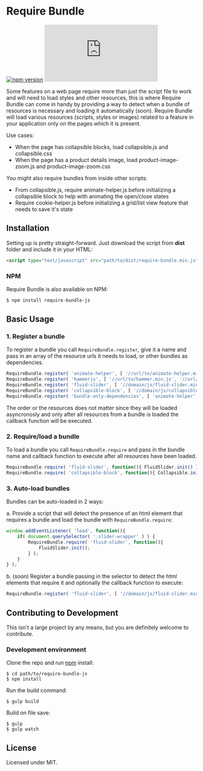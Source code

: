 # Require Bundle

[![npm version](https://badge.fury.io/js/require-bundle-js.svg)](https://badge.fury.io/js/require-bundle-js)
[![DragsterJS gzip size](http://img.badgesize.io/https://raw.githubusercontent.com/fluidweb-co/require-bundle-js/master/dist/require-bundle.min.js?compression=gzip
)](https://raw.githubusercontent.com/fluidweb-co/require-bundle-js/master/dist/require-bundle.min.js)

Some features on a web page require more than just the script file to work and will need to load styles and other resources, this is where Require Bundle can come in handy by providing a way to detect when a bundle of resources is necessary and loading it automatically (soon). Require Bundle will load various resources (scripts, styles or images) related to a feature in your application only on the pages which it is present.

Use cases:
- When the page has collapsible blocks, load collapsible.js and collapsible.css
- When the page has a product details image, load product-image-zoom.js and product-image-zoom.css

You might also require bundles from inside other scripts:
- From collapsible.js, require animate-helper.js before initializing a collapsible block to help with animating the open/close states
- Require cookie-helper.js before initializing a grid/list view feature that needs to save it's state



## Installation

Setting up is pretty straight-forward. Just download the script from __dist__ folder and include it in your HTML:

```html
<script type="text/javascript" src="path/to/dist/require-bundle.min.js"></script>
```

### NPM

Require Bundle is also available on NPM:

```sh
$ npm install require-bundle-js
```



## Basic Usage

### 1. Register a bundle

To register a bundle you call `RequireBundle.register`, give it a name and pass in an array of the resource urls it needs to load, or other bundles as dependencies.

```js
RequireBundle.register( 'animate-helper', [ '//url/to/animate-helper.min.js' ] ); // one script
RequireBundle.register( 'hammerjs', [ '//url/to/hammer.min.js', '//url/to/hammerjs-init.min.js' ] ); // two scripts
RequireBundle.register( 'fluid-slider', [ '//domain/js/fluid-slider.min.js', '//domain/css/fluid-slider.min.css' ] ); // one script, one style
RequireBundle.register( 'collapsible-block', [ '//domain/js/collapsible.min.js', 'animate-helper' ] ); // one script, one dependency
RequireBundle.register( 'bundle-only-dependencies', [ 'animate-helper', 'hammerjs' ] ); // bundles as dependencies
```

The order or the resources does not matter since they will be loaded asyncronosly and only after all resources from a bundle is loaded the callback function will be executed.

### 2. Require/load a bundle

To load a bundle you call `RequireBundle.require` and pass in the bundle name and callback function to execute after all resources have been loaded.

```js
RequireBundle.require( 'fluid-slider', function(){ FluidSlider.init() });
RequireBundle.require( 'collapsible-block', function(){ Collapsible.init() });
```

### 3. Auto-load bundles

Bundles can be auto-loaded in 2 ways:

a. Provide a script that will detect the presence of an html element that requires a bundle and load the bundle with `RequireBundle.require`:
```js
window.addEventListener( 'load', function(){
    if( document.querySelector( '.slider-wrapper' ) ) {
        RequireBundle.require( 'fluid-slider', function(){
            FluidSlider.init();
        } );
    }
} );
```

b. (soon) Register a bundle passing in the selector to detect the html elements that require it and optionally the callback function to execute:
```js
RequireBundle.register( 'fluid-slider', [ '//domain/js/fluid-slider.min.js', '//domain/css/fluid-slider.min.css' ], '.slider-wrapper', function(){ FluidSlider.init(); } ); // Auto-load when `.slider-wrapper` is present, then execute callback
```

## Contributing to Development

This isn't a large project by any means, but you are definitely welcome to contribute.

### Development environment

Clone the repo and run [npm](http://npmjs.org/) install:

```
$ cd path/to/require-bundle-js
$ npm install
```

Run the build command:

```
$ gulp build
```

Build on file save:

```
$ gulp
$ gulp watch
```


## License

Licensed under MIT.
